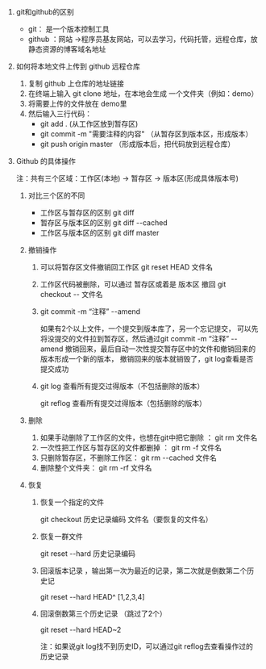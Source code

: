 1. git和github的区别
   - git： 是一个版本控制工具
   - github ：网站 ->程序员基友网站，可以去学习，代码托管，远程仓库，放静态资源的博客域名地址

2. 如何将本地文件上传到 github 远程仓库
   1. 复制 github 上仓库的地址链接
   2. 在终端上输入  git clone 地址，在本地会生成 一个文件夹（例如：demo）
   3. 将需要上传的文件放在  demo里
   4. 然后输入三行代码：
      - git add .     (从工作区放到暂存区)
      - git commit -m "需要注释的内容"     （从暂存区到版本区，形成版本）
      - git push origin master     （形成版本后，把代码放到远程仓库）

3. Github 的具体操作

   注：共有三个区域：工作区(本地)  ->  暂存区  ->  版本区(形成具体版本号)

   1. 对比三个区的不同

      - 工作区与暂存区的区别     git diff
      - 暂存区与版本区的区别     git diff --cached
      - 工作区与版本区的区别     git diff master

   2. 撤销操作

      1. 可以将暂存区文件撤销回工作区    git reset HEAD 文件名

      2. 工作区代码被删除，可以通过 暂存区或着是 版本区 撤回    git checkout -- 文件名

      3. git commit -m “注释” --amend

         如果有2个以上文件，一个提交到版本库了，另一个忘记提交，
         可以先将没提交的文件拉到暂存区，然后通过git commit -m “注释” --amend 撤销回来，最后自动一次性提交暂存区中的文件和撤销回来的版本形成一个新的版本，
         撤销回来的版本就销毁了，git log查看是否提交成功

      4. git log 查看所有提交过得版本（不包括删除的版本）

         git reflog 查看所有提交过得版本（包括删除的版本）

   3. 删除

      1. 如果手动删除了工作区的文件，也想在git中把它删除 ：    git rm 文件名
      2. 一次性把工作区与暂存区的文件都删掉 ：    git rm -f 文件名
      3. 只删除暂存区，不删除工作区：            git rm --cached 文件名
      4. 删除整个文件夹：     git rm -rf 文件名

   4. 恢复

      1. 恢复一个指定的文件

         git checkout 历史记录编码 文件名（要恢复的文件名）

      2. 恢复一群文件

         git reset --hard 历史记录编码 

      3. 回滚版本记录 ，输出第一次为最近的记录，第二次就是倒数第二个历史记

         git reset --hard HEAD^   [1,2,3,4]

      4. 回滚倒数第三个历史记录 （跳过了2个）

         git reset --hard HEAD~2

         注：如果说git log找不到历史ID，可以通过git reflog去查看操作过的历史记录

